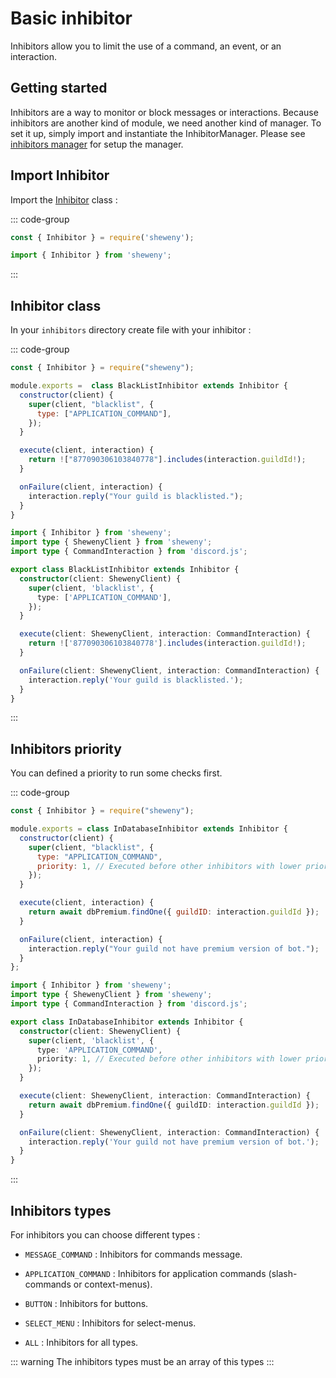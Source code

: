 # Basic inhibitor

Inhibitors allow you to limit the use of a command, an event, or an interaction.

## Getting started

Inhibitors are a way to monitor or block messages or interactions.
Because inhibitors are another kind of module, we need another kind of manager.
To set it up, simply import and instantiate the InhibitorManager.
Please see [inhibitors manager](../managers/inhibitors) for setup the manager.

## Import Inhibitor

Import the [Inhibitor](../../docs/structures/Inhibitor) class :

::: code-group

```js [Javascript CJS]
const { Inhibitor } = require('sheweny');
```

```ts [Typescript ESM]
import { Inhibitor } from 'sheweny';
```

:::

## Inhibitor class

In your `inhibitors` directory create file with your inhibitor :

::: code-group

```js [Javascript CJS]
const { Inhibitor } = require("sheweny");

module.exports =  class BlackListInhibitor extends Inhibitor {
  constructor(client) {
    super(client, "blacklist", {
      type: ["APPLICATION_COMMAND"],
    });
  }

  execute(client, interaction) {
    return !["877090306103840778"].includes(interaction.guildId!);
  }

  onFailure(client, interaction) {
    interaction.reply("Your guild is blacklisted.");
  }
}
```

```ts [Typescript ESM]
import { Inhibitor } from 'sheweny';
import type { ShewenyClient } from 'sheweny';
import type { CommandInteraction } from 'discord.js';

export class BlackListInhibitor extends Inhibitor {
  constructor(client: ShewenyClient) {
    super(client, 'blacklist', {
      type: ['APPLICATION_COMMAND'],
    });
  }

  execute(client: ShewenyClient, interaction: CommandInteraction) {
    return !['877090306103840778'].includes(interaction.guildId!);
  }

  onFailure(client: ShewenyClient, interaction: CommandInteraction) {
    interaction.reply('Your guild is blacklisted.');
  }
}
```

:::

## Inhibitors priority

You can defined a priority to run some checks first.

::: code-group

```js [Javascript CJS]
const { Inhibitor } = require("sheweny");

module.exports = class InDatabaseInhibitor extends Inhibitor {
  constructor(client) {
    super(client, "blacklist", {
      type: "APPLICATION_COMMAND",
      priority: 1, // Executed before other inhibitors with lower priority
    });
  }

  execute(client, interaction) {
    return await dbPremium.findOne({ guildID: interaction.guildId });
  }

  onFailure(client, interaction) {
    interaction.reply("Your guild not have premium version of bot.");
  }
};
```

```ts [Typescript ESM]
import { Inhibitor } from 'sheweny';
import type { ShewenyClient } from 'sheweny';
import type { CommandInteraction } from 'discord.js';

export class InDatabaseInhibitor extends Inhibitor {
  constructor(client: ShewenyClient) {
    super(client, 'blacklist', {
      type: 'APPLICATION_COMMAND',
      priority: 1, // Executed before other inhibitors with lower priority
    });
  }

  execute(client: ShewenyClient, interaction: CommandInteraction) {
    return await dbPremium.findOne({ guildID: interaction.guildId });
  }

  onFailure(client: ShewenyClient, interaction: CommandInteraction) {
    interaction.reply('Your guild not have premium version of bot.');
  }
}
```

:::

## Inhibitors types

For inhibitors you can choose different types :

- `MESSAGE_COMMAND` : Inhibitors for commands message.

- `APPLICATION_COMMAND` : Inhibitors for application commands (slash-commands or context-menus).

- `BUTTON` : Inhibitors for buttons.

- `SELECT_MENU` : Inhibitors for select-menus.

- `ALL` : Inhibitors for all types.

::: warning
The inhibitors types must be an array of this types
:::
